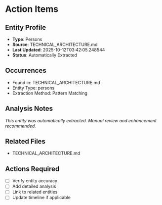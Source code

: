 # Action Items

## Entity Profile
- **Type**: Persons
- **Source**: TECHNICAL_ARCHITECTURE.md
- **Last Updated**: 2025-10-12T03:42:05.248544
- **Status**: Automatically Extracted

## Occurrences
- Found in: TECHNICAL_ARCHITECTURE.md
- Entity Type: persons
- Extraction Method: Pattern Matching

## Analysis Notes
*This entity was automatically extracted. Manual review and enhancement recommended.*

## Related Files
- TECHNICAL_ARCHITECTURE.md

## Actions Required
- [ ] Verify entity accuracy
- [ ] Add detailed analysis
- [ ] Link to related entities
- [ ] Update timeline if applicable
